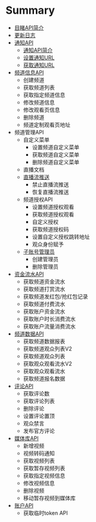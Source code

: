 # Summary

* [目睹API简介](README.md)
* [更新日志](chapter1.md)
* [通知API](shou-ye.md)
  * [通知API简介](shou-ye/tong-zhi-api-jian-jie.md)
  * [设置通知URL](shou-ye/she-zhi-tong-zhi-url.md)
  * [获取通知URL](shou-ye/huo-qu-tong-zhi-url.md)
* [频道信息API](pin-dao-xin-xi-api.md)
  * 创建频道
  * 获取频道列表
  * 获取指定频道信息
  * 修改频道信息
  * 修改观看页信息
  * 删除频道
  * 频道定制观看页地址
* 频道管理API
  * 自定义菜单
    * 设置频道自定义菜单
    * 获取频道自定义菜单
    * 删除频道自定义菜单
  * 直播文档
  * [直播流推送](zhi-bo-liu-tui-song.md)
    * 禁止直播流推送
    * 恢复直播流推送
  * 频道授权API
    * 设置频道授权观看
    * 获取频道授权观看
    * 自定义授权
    * 获取频道授权码
    * 设置自定义授权跳转地址
    * 观众身份赋予
  * [子账号管理员](zi-zhang-hao-guan-li-yuan.md)
    * 创建管理员
    * 删除管理员
* [资金流水API](pin-dao-zi-jin-shu-ju-api.md)
  * 获取频道资金流水
  * 获取频道打赏流水
  * 获取频道发红包/抢红包记录
  * 获取频道付费流水
  * 获取账户资金流水
  * 获取账户时长消费流水
  * 获取账户流量消费流水
* [频道数据API](pin-dao-shu-ju-api.md)
  * 获取频道数据报表
  * 获取频道观众列表V2
  * 获取频道观众列表
  * 获取观众观看流水V2
  * 获取观众观看流水
  * 获取频道报名数据
* [评论API](ping-lun-api.md)
  * 获取评论数
  * 获取评论列表
  * 删除评论
  * 设置评论置顶
  * 观众禁言
  * 发布官方评论
* [媒体库API](mei-tiku-api.md)
  * 新增视频
  * 视频转码通知
  * 获取视频列表
  * 获取暂存视频列表
  * 获取指定视频信息
  * 修改视频信息
  * 删除视频
  * 移动暂存视频到媒体库
* [账户API](zhang-hu-api.md)
  * 获取临时token API

